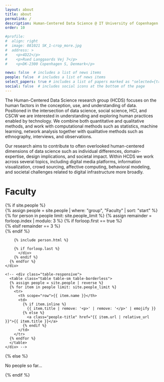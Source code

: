```yaml
---
layout: about
title: about
permalink: /
description: Human-Centered Data Science @ IT University of Copenhagen.
order: 10

#profile:
#  align: right
#  image: 081021 SK_1-crop_more.jpg
#  address: >
#    <p>4D22</p>
#    <p>Rued Langgaards Vej 7</p>
#    <p>DK-2300 Copenhagen S, Denmark</p>

news: false  # includes a list of news items
people: false  # includes a list of news items
select_papers: true # includes a list of papers marked as "selected={true}"
social: false  # includes social icons at the bottom of the page
---
```


The Human-Centered Data Science research group (HCDS) focuses on the human factors in the conception, use, and understanding of data. Positioned in the intersection of data science, social science, HCI, and CSCW we are interested in understanding and exploring human practices enabled by technology. We combine both quantitative and qualitative methods, and work with computational methods such as statistics, machine learning, network analysis together with qualitative methods such as ethnography, interviews, and observations.

Our research aims to contribute to often overlooked human-centered dimensions of data science such as individual differences, domain-expertise, design implications, and societal impact. Within HCDS we work across several topics, including digital media platforms, information visualization, crowd sourcing, affective computing, behavioral modeling, and societal challenges related to digital infrastructure more broadly.


<div class="People">
  <h1>Faculty</h1>
  {% if site.people  %}
    <div class="container">
      {% assign people = site.people | where: "group", "Faculty" | sort: "start" %}
      {% for person in people limit: site.people_limit %}
        {% assign remainder = forloop.index | modulo: 3 %}
        {% if forloop.first == true %}
          <div class="row">
        {% elsif remainder == 3 %}
          </div>
          <div class="row">
        {% endif %}

        {% include person.html %}

        {% if forloop.last %}
          </div>
        {% endif %}
      {% endfor %}
    </div>

    <!-- <div class="table-responsive">
      <table class="table table-sm table-borderless">
      {% assign people = site.people | reverse %}
      {% for item in people limit: site.people_limit %}
        <tr>
          <th scope="row">{{ item.name }}</th>
          <td>
            {% if item.inline %}
              {{ item.title | remove: '<p>' | remove: '</p>' | emojify }}
            {% else %}
              <a class="people-title" href="{{ item.url | relative_url }}">{{ item.title }}</a>
            {% endif %}
          </td>
        </tr>
      {% endfor %}
      </table>
    </div> -->
  {% else %}
    <p>No people so far...</p>
  {% endif %}
</div>


<!-- # People

**Luca Rossi**  
*Associate Professor*  
lucr@itu.dk

{% responsive_image path: assets/img/profile-photos/luca.jpg class: "img-fluid rounded z-depth-1" alt: "Photo of Luca Rossi" %}

Luca Rossi’s research connects media and communication studies with computational approaches. He explores how digital technologies and social media impact complex social processes such as participation, activism, politics and, more recently, information propagation.

**Søren Knudsen**  
*Assistant Professor*  
soekn@itu.dk

{% responsive_image path: assets/img/profile-photos/soren.jpg class: "img-fluid rounded z-depth-1" alt: "Photo of Søren Knudsen" %}

Søren Knudsen’s research focuses on information visualization and human-computer interaction. He is interested in supporting people in understanding, making sense of, and discussing data in face-to-face and online contexts, for example supported by large or multiple displays and social media.

**Aske Mottelson**  
*Assistant Professor*  
asmo@itu.dk

{% responsive_image path: assets/img/profile-photos/aske.png class: "img-fluid rounded z-depth-1" alt: "Photo of  Aske Mottelson" %}

Aske Mottelson’s research is in the intersection between psychology and data science. Aske conducts experiments and employs methods from statistical analysis and behavioral modeling to expand our understanding of humans through the use of technology. Aske is currently interested in (among other things) affective computing, sensing techniques, and virtual reality.

## Alumni

**Öykü Yilmaz**  
*Master student*  
oeyi@itu.dk

{% responsive_image path: assets/img/profile-photos/oyku.png class: "img-fluid rounded z-depth-1" alt: "Photo of Öykü Yilmaz" %}

Öykü Yilmaz is a MSc Student in Software Design. She is designing a prototype to improve the self-awareness of Twitter users by visualizing the consequences of their actions when sharing or retweeting a post. The project build on mixed methods and aims both at measuring the actual users’ understanding of the consequences of their network behavior as well as testing several visualization strategies to improve it.
-->
